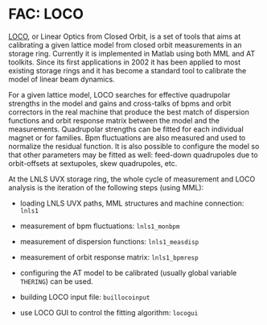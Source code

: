 # FAC: LOCO

[LOCO](http://accelconf.web.cern.ch/AccelConf/e02/PAPERS/WEPLE003.pdf), or Linear Optics from Closed Orbit, is a set of tools that aims at calibrating a given lattice model from closed orbit measurements in an storage ring. Currently it is implemented in Matlab using both MML and AT toolkits. Since its first applications in 2002 it has been applied to most existing storage rings and it has become a standard tool to calibrate the model of linear beam dynamics.

For a given lattice model, LOCO searches for effective quadrupolar strengths in the model and gains and cross-talks of bpms and orbit correctors in the real machine that produce the best match of dispersion functions and orbit response matrix between the model and the measurements. Quadrupolar strengths can be fitted for each individual magnet or for families. Bpm fluctuations are also measured and used to normalize the residual function. It is also possible to configure the model so that other parameters may be fitted as well: feed-down quadrupoles due to orbit-offsets at sextupoles, skew quadrupoles, etc.

At the LNLS UVX storage ring, the whole cycle of measurement and LOCO analysis is the iteration of the following steps (using MML):

* loading LNLS UVX paths, MML structures and machine connection: `lnls1`

* measurement of bpm fluctuations: `lnls1_monbpm`

* measurement of dispersion functions: `lnls1_measdisp`

* measurement of orbit response matrix: `lnls1_bpmresp`

* configuring the AT model to be calibrated (usually global variable `THERING`) can be used.

* building LOCO input file: `buillocoinput`

* use LOCO GUI to control the fitting algorithm: `locogui`
